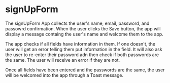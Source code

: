# signUpForm

The signUpForm App collects the user's name, email, password, and passowrd confirmation. 
When the user clicks the Save button, the app will display a message containg the user's name and welcome them to the app.

The app checks if all fields have information in them. If one doesn't, the user will get an error telling them put information in the field.
It will also ask the user to re-enter their password adn then check if both passwords are the same. The user will receive an error if they are not.

Once all fields have been entered and the passwords are the same, the user will be welcomed into the app through a Toast message.
